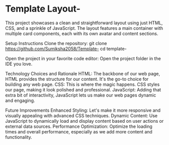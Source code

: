 # Template Layout-
This project showcases a clean and straightforward layout using just HTML, CSS, and a sprinkle of JavaScript. The layout features a main container with multiple card components, each with its own avatar and content sections.

Setup Instructions
Clone the repository:
git clone https://github.com/Sumiksha2058/Template-
cd template-

Open the project in your favorite code editor:
Open the project folder in the IDE you love.

Technology Choices and Rationale
HTML: The backbone of our web page, HTML provides the structure for our content. It's the go-to choice for building any web page.
CSS: This is where the magic happens. CSS styles our page, making it look polished and professional.
JavaScript: Adding that extra bit of interactivity, JavaScript lets us make our web pages dynamic and engaging.

Future Improvements
Enhanced Styling: Let's make it more responsive and visually appealing with advanced CSS techniques.
Dynamic Content: Use JavaScript to dynamically load and display content based on user actions or external data sources.
Performance Optimization: Optimize the loading times and overall performance, especially as we add more content and functionality.

